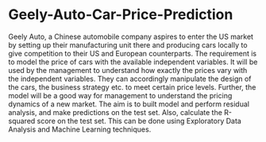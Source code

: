 # Geely-Auto-Car-Price-Prediction
Geely Auto, a Chinese automobile company aspires to enter the US market by setting up their manufacturing unit there and producing cars locally to give competition to their US and European counterparts. 
The requirement is to model the price of cars with the available independent variables. 
It will be used by the management to understand how exactly the prices vary with the independent variables.
They can accordingly manipulate the design of the cars, the business strategy etc. to meet certain price levels. 
Further, the model will be a good way for management to understand the pricing dynamics of a new market.
The aim is to built model and perform residual analysis, and make predictions on the test set. 
Also, calculate the R-squared score on the test set. This can be done using Exploratory Data Analysis and Machine Learning techniques.
